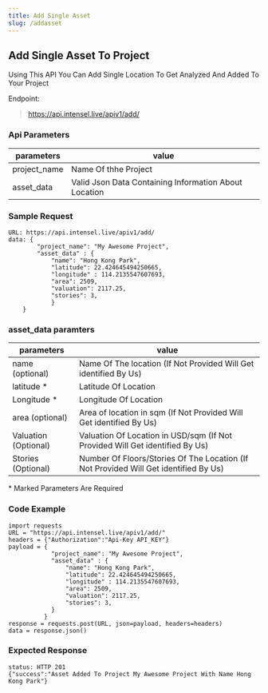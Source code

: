 ```yaml
---
title: Add Single Asset
slug: /addasset
---
```


## Add Single Asset To Project

Using This API You Can Add Single Location To Get Analyzed And Added To Your Project

Endpoint:

> https://api.intensel.live/apiv1/add/

### Api Parameters

| parameters        | value                             |
| ---------------- | --------------------------------- |
| project_name              | Name Of thhe Project    |
| asset_data              | Valid Json Data Containing Information About Location    |

### Sample Request
```
URL: https://api.intensel.live/apiv1/add/
data: {
		"project_name": "My Awesome Project",
        "asset_data" : {
            "name": "Hong Kong Park",
            "latitude": 22.424645494250665,
            "longitude" : 114.2135547607693,
            "area": 2509,
            "valuation": 2117.25,
            "stories": 3,
            }
    }
```

### asset_data paramters

| parameters        | value                             |
| ---------------- | --------------------------------- |
| name (optional)              | Name Of The location (If Not Provided Will Get identified By Us)    |
| latitude *              | Latitude Of Location |
| Longitude *              | Longitude Of Location |
| area (optional)              | Area of location in sqm (If Not Provided Will Get identified By Us) |
| Valuation (Optional)              | Valuation Of Location in USD/sqm (If Not Provided Will Get identified By Us) |
| Stories (Optional)              | Number Of Floors/Stories Of The Location (If Not Provided Will Get identified By Us) |
\* Marked Parameters Are Required

### Code Example

```
import requests
URL = "https://api.intensel.live/apiv1/add/"
headers = {"Authorization":"Api-Key API_KEY"}
payload = {
            "project_name": "My Awesome Project",
            "asset_data" : {
                "name": "Hong Kong Park",
                "latitude": 22.424645494250665,
                "longitude" : 114.2135547607693,
                "area": 2509,
                "valuation": 2117.25,
                "stories": 3,
            }
          }
response = requests.post(URL, json=payload, headers=headers)
data = response.json()
```

### Expected Response
```
status: HTTP 201
{"success":"Asset Added To Project My Awesome Project With Name Hong Kong Park"}
```
